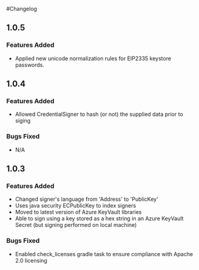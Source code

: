 #Changelog

## 1.0.5
### Features Added
- Applied new unicode normalization rules for EIP2335 keystore passwords. 

## 1.0.4
### Features Added
- Allowed CredentialSigner to hash (or not) the supplied data prior to siging

### Bugs Fixed
- N/A

## 1.0.3

### Features Added
- Changed signer's language from 'Address' to 'PublicKey'
- Uses java security ECPublicKey to index signers
- Moved to latest version of Azure KeyVault libraries
- Able to sign using a key stored as a hex string in an Azure KeyVault Secret (but signing performed on local machine)

### Bugs Fixed
- Enabled check_licenses gradle task to ensure compliance with Apache 2.0 licensing
